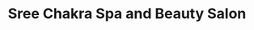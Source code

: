 ---
title: "Sree Chakra Spa and Beauty Salon"
url: /kochi/sree-chakra-spa-and-beauty-salon/
shop: massage
---
